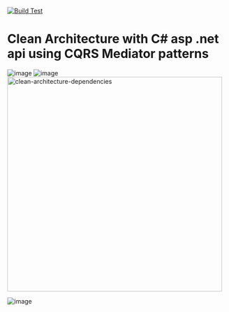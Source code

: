[![Build Test](https://github.com/nghia46/Clean-Architecture-V3/actions/workflows/main.yml/badge.svg)](https://github.com/nghia46/Clean-Architecture-V3/actions/workflows/main.yml)
# Clean Architecture with C# asp .net api using CQRS Mediator patterns
![image](https://github.com/user-attachments/assets/96382948-1714-4160-a805-a7aa0fe1d85f)
![image](https://github.com/user-attachments/assets/4b46248b-b119-4a1f-ab56-d9ab6f89fde6)
<img width="492" alt="clean-architecture-dependencies" src="https://github.com/nghia46/Clean-Architecture-V3/assets/84240893/cbcff113-ea4c-4723-800d-63a2a4ab2ef5">

![image](https://github.com/nghia46/Clean-Architecture-V3/assets/84240893/706c278d-8bd7-42f0-bee2-83dad93a6430)
